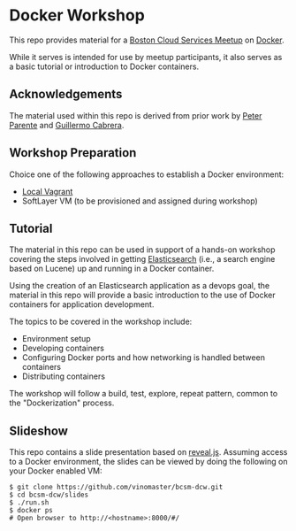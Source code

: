 # Docker Workshop

This repo provides material for a [Boston Cloud Services Meetup](http://www.meetup.com/Boston-cloud-services/) on [Docker](https://www.docker.com). 

While it serves is intended for use by meetup participants, it also serves as a basic tutorial or introduction to Docker containers.

## Acknowledgements

The material used within this repo is derived from prior work by [Peter Parente](https://github.com/parente) and [Guillermo Cabrera](http://github.com/gcabrera).

## Workshop Preparation

Choice one of the following approaches to establish a Docker environment:
  * [Local Vagrant](https://github.com/vinomaster/bcsm-dcw/blob/master/setup/vagrant-setup.md)
  * SoftLayer VM (to be provisioned and assigned during workshop)

## Tutorial
  
The material in this repo can be used in support of a hands-on workshop covering the steps involved in getting [Elasticsearch](http://www.elasticsearch.org/overview/elasticsearch) (i.e., a search engine based on Lucene) up and running in a Docker container. 

Using the creation of an Elasticsearch application as a devops goal, the material in this repo will provide a basic introduction to the use of Docker containers for application development. 

The topics to be covered in the workshop include:

* Environment setup
* Developing containers
* Configuring Docker ports and how networking is handled between containers
* Distributing containers

The workshop will follow a build, test, explore, repeat pattern, common to the "Dockerization" process.

## Slideshow

This repo contains a slide presentation based on [reveal.js](http://lab.hakim.se/reveal-js/#/). Assuming access to a Docker environment, the slides can be viewed by doing the following on your Docker enabled VM:

```
$ git clone https://github.com/vinomaster/bcsm-dcw.git
$ cd bcsm-dcw/slides
$ ./run.sh
$ docker ps
# Open browser to http://<hostname>:8000/#/
```

